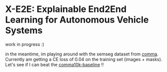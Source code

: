 # X-E2E: Explainable End2End Learning for Autonomous Vehicle Systems

work in progress :)

in the meantime, im playing around with the semseg dataset from <a href="https://github.com/commaai/comma10k">comma</a>. Currently am getting a CE loss of 0.04 on the training set (images + masks). Let's see if I can beat the <a href="https://github.com/YassineYousfi/comma10k-baseline/tree/main">comma10k-baseline</a> ‼️